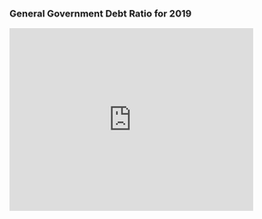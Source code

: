 ### General Government Debt Ratio for 2019
<iframe src="https://data.oecd.org/chart/6AYS" width="430" height="323" style="border: 0" mozallowfullscreen="true" webkitallowfullscreen="true" allowfullscreen="true"><a href="https://data.oecd.org/chart/6AYS" target="_blank">OECD Chart: General government debt, Total, % of GDP, Annual, 2019</a></iframe>
